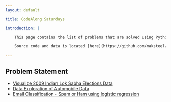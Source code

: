 ```yaml
---
layout: default

title: CodeAlong Saturdays

introduction: |

    This page contains the list of problems that are solved using Python. 

    Source code and data is located [here](https://github.com/maksteel/GLabs_Data_Science_Learn).

---
```


## Problem Statement
- [Visualize 2009 Indian Lok Sabha Elections Data](visualize-2009-elections)
- [Data Exploration of Automobile Data](data-exploration-cars)
- [Email Classification - Spam or Ham using logistic regression](classify-email-spam-not-spam)

